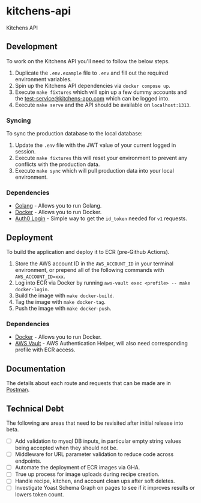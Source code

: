 # kitchens-api
Kitchens API

## Development

To work on the Kitchens API you'll need to follow the below steps.

1. Duplicate the `.env.example` file to `.env` and fill out the required environment variables.
2. Spin up the Kitchens API dependencies via `docker compose up`.
3. Execute `make fixtures` which will spin up a few dummy accounts and the test-service@kitchens-app.com which can be logged into.
3. Execute `make serve` and the API should be available on `localhost:1313`.

### Syncing

To sync the production database to the local database:

1. Update the `.env` file with the JWT value of your current logged in session.
2. Execute `make fixtures` this will reset your environment to prevent any conflicts with the production data.
3. Execute `make sync` which will pull production data into your local environment.

### Dependencies

* [Golang](https://formulae.brew.sh/formula/go) - Allows you to run Golang.
* [Docker](https://www.docker.com/products/docker-desktop/) - Allows you to run Docker.
* [Auth0 Login](https://github.com/auth0-samples/auth0-vue-samples/tree/master/01-Login) - Simple way to get the `id_token` needed for `v1` requests.

## Deployment

To build the application and deploy it to ECR (pre-Github Actions).

1. Store the AWS account ID in the `AWS_ACCOUNT_ID` in your terminal environment, or prepend all of the following commands with `AWS_ACCOUNT_ID=xxx`.
2. Log into ECR via Docker by running `aws-vault exec <profile> -- make docker-login`.
3. Build the image with `make docker-build`.
4. Tag the image with `make docker-tag`.
5. Push the image with `make docker-push`.

### Dependencies
* [Docker](https://www.docker.com/products/docker-desktop/) - Allows you to run Docker.
* [AWS Vault](https://github.com/99designs/aws-vault/tree/master) - AWS Authentication Helper, will also need corresponding profile with ECR access.

## Documentation

The details about each route and requests that can be made are in [Postman](https://kitchens-app.postman.co/workspace/89fa7a36-50b1-40e3-ae6b-e3ba8c5f9b9e/documentation/36191591-8aa45609-bc7d-43e8-852c-820feb94999e).

## Technical Debt

The following are areas that need to be revisited after initial release into beta.

- [ ] Add validation to mysql DB inputs, in particular empty string values being accepted when they should not be.
- [ ] Middleware for URL parameter validation to reduce code across endpoints.
- [ ] Automate the deployment of ECR images via GHA.
- [ ] True up process for image uploads during recipe creation.
- [ ] Handle recipe, kitchen, and account clean ups after soft deletes.
- [ ] Investigate Yoast Schema Graph on pages to see if it improves results or lowers token count.
